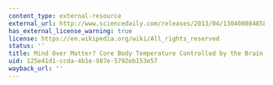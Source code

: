 ```yaml
---
content_type: external-resource
external_url: http://www.sciencedaily.com/releases/2013/04/130408084858.htm
has_external_license_warning: true
license: https://en.wikipedia.org/wiki/All_rights_reserved
status: ''
title: Mind Over Matter? Core Body Temperature Controlled by the Brain
uid: 125e41d1-ccda-4b1e-987e-5792eb153e57
wayback_url: ''
---
```

